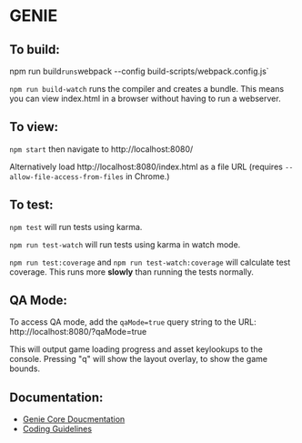 # GENIE

## To build:

npm run build` runs `webpack --config build-scripts/webpack.config.js`

`npm run build-watch` runs the compiler and creates a bundle. This means you can view index.html in a browser without having to run a webserver.

## To view:

`npm start` then navigate to http://localhost:8080/

Alternatively load http://localhost:8080/index.html as a file URL (requires `--allow-file-access-from-files` in Chrome.)

## To test:

`npm test` will run tests using karma.

`npm run test-watch` will run tests using karma in watch mode.

`npm run test:coverage` and `npm run test-watch:coverage` will calculate test coverage. This runs more **slowly** than running the tests normally.

## QA Mode:

To access QA mode, add the `qaMode=true` query string to the URL: http://localhost:8080/?qaMode=true

This will output game loading progress and asset keylookups to the console. Pressing "q" will show the layout overlay, to show the game bounds.

## Documentation:
* [Genie Core Doucmentation][1]
* [Coding Guidelines][2]

[1]: docs/core.md
[2]: docs/coding-guidelines.md
